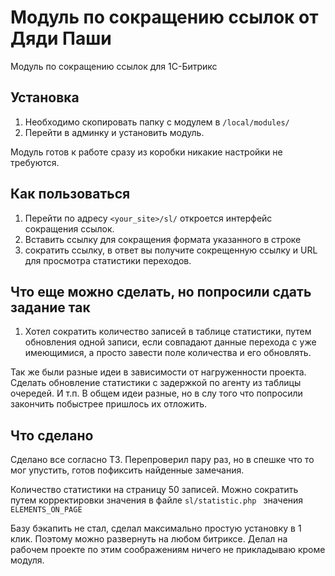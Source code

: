 # Модуль по сокращению ссылок от Дяди Паши

Модуль по сокращению ссылок для 1C-Битрикс

## Установка
1. Необходимо скопировать папку с модулем в `/local/modules/`
2. Перейти в админку и установить модуль. 

Модуль готов к работе сразу из коробки никакие настройки не требуются. 

## Как пользоваться
1. Перейти по адресу `<your_site>/sl/` откроется интерфейс сокращения ссылок. 
2. Вставить ссылку для сокращения формата указанного в строке
3. сократить ссылку, в ответ вы получите сокрещенную ссылку и URL для просмотра статистики переходов. 

## Что еще можно сделать, но попросили сдать задание так
1. Хотел сократить количество записей в таблице статистики, путем обновления одной записи, если совпадают данные перехода с уже имеющимися, а просто завести поле количества и его обновлять. 

Так же были разные идеи в зависимости от нагруженности проекта. Сделать обновление статистики с задержкой по агенту из таблицы очередей. И т.п. В общем идеи разные, но в слу того что попросили закончить побыстрее пришлось их отложить. 

## Что сделано
Сделано все согласно ТЗ. Перепроверил пару раз, но в спешке что то мог упустить, готов пофиксить найденные замечания.  

Количество статистики на страницу 50 записей. Можно сократить путем корректировки значения в файле `sl/statistic.php
` значения `ELEMENTS_ON_PAGE`

Базу бэкапить не стал, сделал максимально простую установку в 1
 клик. Поэтому можно развернуть на любом битриксе. Делал на рабочем проекте по этим соображениям ничего не прикладываю кроме модуля. 